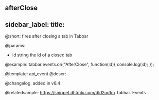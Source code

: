 afterClose
---
sidebar_label: 
title: 
---          

@short: fires after closing a tab in Tabbar


@params:
- id 		string		the id of a closed tab


@example:
tabbar.events.on("AfterClose", function(id){
    console.log(id);
});


@template: api_event
@descr:

@changelog: added in v6.4

@relatedsample: https://snippet.dhtmlx.com/dld2qo1m	Tabbar. Events

